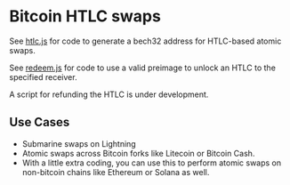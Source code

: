 # Bitcoin HTLC swaps

See [htlc.js](htlc.js) for code to generate a bech32 address for HTLC-based atomic swaps.

See [redeem.js](redeem.js) for code to use a valid preimage to unlock an HTLC to the specified receiver. 

A script for refunding the HTLC is under development. 

## Use Cases

- Submarine swaps on Lightning
- Atomic swaps across Bitcoin forks like Litecoin or Bitcoin Cash. 
- With a little extra coding, you can use this to perform atomic swaps on non-bitcoin chains like Ethereum or Solana as well. 
